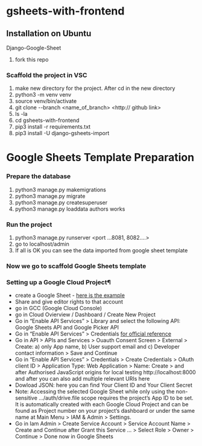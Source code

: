 # gsheets-with-frontend
## Installation on Ubuntu 

Django-Google-Sheet

1) fork this repo

### Scaffold the project in VSC

1) make new directory for the project. After cd in the new directory
2) python3 -m venv venv
3) source venv/bin/activate
4) git clone --branch <name_of_branch> <http:// github link>
5) ls -la
6) cd gsheets-with-frontend
7) pip3 install -r requirements.txt
8) pip3 install -U django-gsheets-import

# Google Sheets Template Preparation

### Prepare the database
1) python3 manage.py makemigrations
2) python3 manage.py migrate
3) python3 manage.py createsuperuser
4) python3 manage.py loaddata authors works

### Run the project
1) python3 manage.py runserver <port ...8081, 8082....>
2) go to localhost/admin 
3) If all is OK you can see the data imported from google sheet template

### Now we go to scaffold Google Sheets template
### Setting up a Google Cloud Project¶
- create a Google Sheet - [here is the example](https://docs.google.com/spreadsheets/d/1Ujp2H4wwlBRKeAhc3yGEIcoRne9DLNtVm6Cu6-_Dg3Y/edit#gid=0)
- Share and give editor rights to that account
- go in GCC (Google Cloud Console)
- go in Cloud Ovierview / Dashboard / Create New Project
- Go in “Enable API Services” > Library and select the following API: Google Sheets API and Google Picker API
- Go in “Enable API Services” > Credentials [for official reference](https://cloud.google.com/service-usage/docs/enabled-service?hl=it#default)
- Go in API > APIs and Services > Ouauth Consent Screen > External > Create: a) only App name, b) User support email and c) Developer contact information > Save and Continue
- Go in “Enable API Services” > Credentials > Create Credentials > OAuth client ID > Application Type: Web Application > Name: <App-Google-Sheets-Django > Create > and after Authorised JavaScript origins for local testing http://localhost:8000 and after you can also add multiple relevant URIs here
- Dowload JSON: here you can find Your Client ID and Your Client Secret
- Note: Accessing the selected Google Sheet while only using the non-sensitive .../auth/drive.file scope requires the project’s App ID to be set. It is automatically created with each Google Cloud Project and can be found as Project number on your project’s dashboard or under the same name at Main Menu > IAM & Admin > Settings.
- Go in Iam Admin > Create Service Account > Service Account Name > Create and Continue after Grant this Service ... > Select Role > Owner > Continue > Done
  now in Google Sheets







